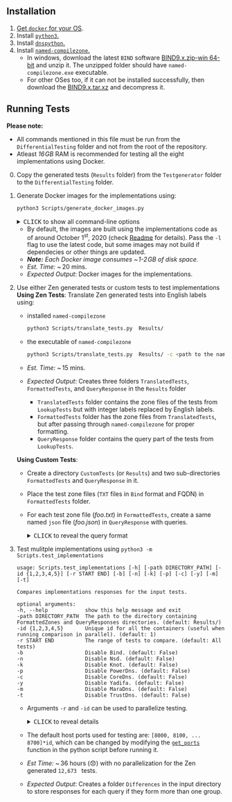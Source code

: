 ## Installation  

1. [Get `docker` for your OS](https://docs.docker.com/install).
2. Install [`python3`.](https://www.python.org/downloads/)
3. Install [`dnspython`.](https://pypi.org/project/dnspython/)
4. Install [`named-compilezone`.](https://command-not-found.com/named-compilezone)
    - In windows, download the latest `BIND` software [BIND9.x.zip-win 64-bit](https://www.isc.org/download/) and unzip it. The unzipped folder should have `named-compilezone.exe` executable. 
    - For other OSes too, if it can not be installed successfully, then download the [BIND9.x.tar.xz](https://www.isc.org/download/) and decompress it. 

## Running Tests

**Please note:**
- All commands mentioned in this file must be run from the `DifferentialTesting` folder and not from the root of the repository.
- Atleast _16&hairsp;GB_ RAM is recommended for testing all the eight implementations using Docker.


0. Copy the generated tests (`Results` folder) from the `Testgenerator` folder to the `DifferentialTesting` folder.
1. Generate Docker images for the implementations using:

    ```bash
    python3 Scripts/generate_docker_images.py 
    ```
    <details>
    <summary><kbd>CLICK</kbd> to show all command-line options</summary>

    ```
    usage: generate_docker_images.py [-h] [-l] [-b] [-n] [-k] [-p] [-c] [-y] [-m] [-t]

    optional arguments:
    -h, --help    show this help message and exit
    -l, --latest  Build the images using latest code. (default: False)
    -b            Disable Bind. (default: False)
    -n            Disable Nsd. (default: False)
    -k            Disable Knot. (default: False)
    -p            Disable PowerDns. (default: False)
    -c            Disable CoreDns. (default: False)
    -y            Disable Yadifa. (default: False)
    -m            Disable MaraDns. (default: False)
    -t            Disable TrustDns. (default: False)
    ```
    </details>

    - By default, the images are built using the implementations code as of around October 1<sup>st</sup>, 2020 (check [Readme](Implementations/README.md) for details). Pass the `-l` flag to use the latest code, but some images may not build if dependecies or other things are updated.
    - _**Note:** Each Docker image consumes  ~&hairsp;1-2&hairsp;GB of disk space._
    - _Est. Time:_ ~&thinsp;20 mins.
    - _Expected Output_: Docker images for the implementations.

2. Use either Zen generated tests or custom tests to test implementations<br>
    **Using Zen Tests**: Translate Zen generated tests into English labels using:
    -   installed `named-compilezone` 

        ```bash
        python3 Scripts/translate_tests.py  Results/
        ```
    -   the executable of `named-compilezone`

        ```bash
        python3 Scripts/translate_tests.py  Results/ -c <path to the named-compilezone executable>
        ```
    -   _Est. Time:_ ~&thinsp;15 mins.
    -   _Expected Output_: Creates three folders `TranslatedTests`, `FormattedTests`, and `QueryResponse` in the `Results` folder
        - `TranslatedTests` folder contains the zone files of the tests from `LookupTests` but with integer labels replaced by English labels.
        - `FormattedTests` folder has the zone files from `TranslatedTests`, but after passing through `named-compilezone` for proper formatting.
        - `QueryResponse` folder contains the query part of the tests from `LookupTests`. 

    **Using Custom Tests**:
    - Create a directory `CustomTests` (or `Results`) and two sub-directories `FormattedTests` and `QueryResponse` in it.
    - Place the test zone files (`TXT` files in `Bind` format and FQDN) in `FormattedTests` folder.
    - For each test zone file (_foo.txt_) in `FormattedTests`, create a same named `json` file (_foo.json_) in `QueryResponse` with queries.
    
        <details>
        <summary><kbd>CLICK</kbd> to reveal the query format</summary>
               
        ```json5
        {
            "Queries": [
                {
                    "Name": "campus.edu.",
                    "Type": "SOA"
                },
                {
                    "Name": "host1.campus.edu.",
                    "Type": "A"
                }
            ]          
        }
        ```
        
        </details>

3.  Test mulitple implementations using `python3 -m Scripts.test_implementations`
    ```
    usage: Scripts.test_implementations [-h] [-path DIRECTORY_PATH] [-id {1,2,3,4,5}] [-r START END] [-b] [-n] [-k] [-p] [-c] [-y] [-m] [-t]

    Compares implementations responses for the input tests.

    optional arguments:
    -h, --help            show this help message and exit
    -path DIRECTORY_PATH  The path to the directory containing FormattedZones and QueryResponses directories. (default: Results/)
    -id {1,2,3,4,5}       Unique id for all the containers (useful when running comparison in parallel). (default: 1)
    -r START END          The range of tests to compare. (default: All tests)
    -b                    Disable Bind. (default: False)
    -n                    Disable Nsd. (default: False)
    -k                    Disable Knot. (default: False)
    -p                    Disable PowerDns. (default: False)
    -c                    Disable CoreDns. (default: False)
    -y                    Disable Yadifa. (default: False)
    -m                    Disable MaraDns. (default: False)
    -t                    Disable TrustDns. (default: False)
    ```
    - Arguments `-r` and `-id` can be used to parallelize testing. 
        <details>

        <summary><kbd>CLICK</kbd> to reveal details</summary>

        - **Please note:** Parallelize with caution as each run can deal with eight containers. Do not parallelize if the RAM is less than _64&hairsp;GB_ when testing all eight implementations.
        - If there are `12,700` tests, then they can be split three-way as:
            ```
            python3 Scripts/test_implementations.py -id 1 -r 0    4000
            python3 Scripts/test_implementations.py -id 2 -r 4000 8000
            python3 Scripts/test_implementations.py -id 3 -r 8000 13000
            ```
        </details>
    - The default host ports used for testing are: `[8000, 8100, ... 8700]*id`, which can be changed by modifying the [`get_ports`](Scripts/test_implementations.py#L33) function in the python script before running it.
    - _Est Time:_ ~&thinsp;36 hours (&#x1F61E;) with no parallelization for the Zen generated `12,673 ` tests.
    -  _Expected Output_: Creates a folder `Differences` in the input directory to store responses for each query if they form more than one group.